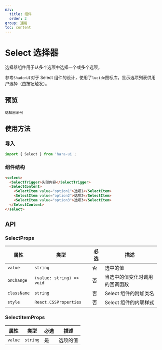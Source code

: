 ```yaml
---
nav:
  title: 组件
  order: 2
group: 通用
toc: content
---
```


# Select 选择器

选择器组件用于从多个选项中选择一个或多个选项。

参考`ShadcnUI`对于 Select 组件的设计，使用了`lucide`图标库，显示选项列表供用户选择（由按钮触发）。

## 预览

<code src="./demo/index.tsx">选择器示例</code>

## 使用方法

### 导入

```jsx | pure
import { Select } from 'hara-ui';
```

### 组件结构

```html | pure
<select>
  <SelectTrigger>头部内容</SelectTrigger>
  <SelectContent>
    <SelectItem value="option1">选项1</SelectItem>
    <SelectItem value="option2">选项2</SelectItem>
    <SelectItem value="option3">选项3</SelectItem>
  </SelectContent>
</select>
```

## API

### SelectProps

| 属性        | 类型                      | 必选 | 描述                           |
| ----------- | ------------------------- | ---- | ------------------------------ |
| `value`     | `string`                  | 否   | 选中的值                       |
| `onChange`  | `(value: string) => void` | 否   | 当选中的值变化时调用的回调函数 |
| `className` | `string`                  | 否   | Select 组件的附加类名          |
| `style`     | `React.CSSProperties`     | 否   | Select 组件的内联样式          |

### SelectItemProps

| 属性    | 类型     | 必选 | 描述     |
| ------- | -------- | ---- | -------- |
| `value` | `string` | 是   | 选项的值 |

